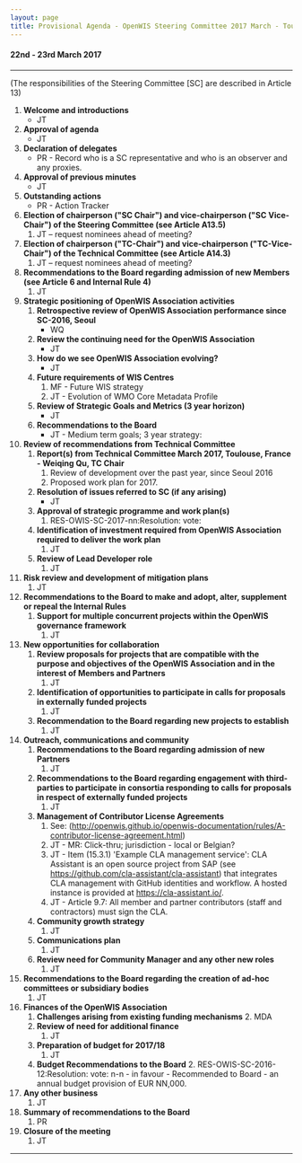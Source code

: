 ```yaml
---
layout: page
title: Provisional Agenda - OpenWIS Steering Committee 2017 March - Toulouse
---
```


#### 22nd - 23rd March 2017

---

(The responsibilities of the Steering Committee [SC] are described in Article 13)

1. **Welcome and introductions**
    - JT
2. **Approval of agenda**
	  - JT
3. **Declaration of delegates**
    - PR - Record who is a SC representative and who is an observer and any proxies.
4. **Approval of previous minutes**
    - JT
5. **Outstanding actions**
    - PR - Action Tracker
6. **Election of chairperson ("SC Chair") and vice-chairperson ("SC Vice-Chair") of the Steering Committee (see Article A13.5)**
	  1. JT – request nominees ahead of meeting?
7. **Election of chairperson ("TC-Chair") and vice-chairperson ("TC-Vice-Chair") of the Technical Committee (see Article A14.3)**
	  1. JT – request nominees ahead of meeting?
8. **Recommendations to the Board regarding admission of new Members (see Article 6 and Internal Rule 4)**
	  1. JT
9. **Strategic positioning of OpenWIS Association activities**
    1. **Retrospective review of OpenWIS Association performance since SC-2016, Seoul**
        - WQ
    2. **Review the continuing need for the OpenWIS Association**
        - JT
    3. **How do we see OpenWIS Association evolving?**
        - JT
    4. **Future requirements of WIS Centres**
        1. MF - Future WIS strategy
        2. JT - Evolution of WMO Core Metadata Profile
    5. **Review of Strategic Goals and Metrics (3 year horizon)**
        - JT
    6. **Recommendations to the Board**
        - JT - Medium term goals; 3 year strategy:
10. **Review of recommendations from Technical Committee**
    1. **Report(s) from Technical Committee March 2017, Toulouse, France  - Weiqing Qu, TC Chair**
        1. Review of development over the past year, since Seoul 2016
        2. Proposed work plan for 2017.
	3. **Resolution of issues referred to SC (if any arising)**
		  - JT
	4. **Approval of strategic programme and work plan(s)**
		  1. RES-OWIS-SC-2017-nn:Resolution: vote:
	5. **Identification of investment required from OpenWIS Association required to deliver the work plan**
		  1. JT
	7. **Review of Lead Developer role**
		  1. JT
11. **Risk review and development of mitigation plans**
    1. JT
12. **Recommendations to the Board to make and adopt, alter, supplement or repeal the Internal Rules**
    1. **Support for multiple concurrent projects within the OpenWIS governance framework**
        1. JT   
13. **New opportunities for collaboration**
	  1. **Review proposals for projects that are compatible with the purpose and objectives of the OpenWIS Association and in the interest of Members and Partners**
		    1. JT
    2. **Identification of opportunities to participate in calls for proposals in externally funded projects**
        1. JT
    3. **Recommendation to the Board regarding new projects to establish**
        1. JT
14. **Outreach, communications and community**
	  1. **Recommendations to the Board regarding admission of new Partners**
		    1. JT
	  2. **Recommendations to the Board regarding engagement with third-parties to participate in consortia responding to calls for proposals in respect of externally funded projects**
		    1. JT
	  3. **Management of Contributor License Agreements**
            1. See: (http://openwis.github.io/openwis-documentation/rules/A-contributor-license-agreement.html)
            2. JT - MR: Click-thru; jurisdiction - local or Belgian?
            3. JT - Item (15.3.1) 'Example CLA management service': CLA Assistant is an open source project from SAP (see https://github.com/cla-assistant/cla-assistant) that integrates CLA management with GitHub identities and workflow. A hosted instance is provided at https://cla-assistant.io/.
            4. JT - Article 9.7: All member and partner contributors (staff and contractors) must sign the CLA.
    4. **Community growth strategy**
        1. JT
    5. **Communications plan**
        1. JT
    6. **Review need for Community Manager and any other new roles**
        1. JT
15. **Recommendations to the Board regarding the creation of ad-hoc committees or subsidiary bodies**
	  1. JT
16. **Finances of the OpenWIS Association**
	  1. **Challenges arising from existing funding mechanisms**
		    2. MDA
	  2. **Review of need for additional finance**
		    1. JT
	  3. **Preparation of budget for 2017/18**
		    1. JT
	  4. **Budget Recommendations to the Board**
		    2. RES-OWIS-SC-2016-12:Resolution: vote: n-n - in favour - Recommended to Board - an annual budget provision of EUR NN,000.
17. **Any other business**
    1. JT
18. **Summary of recommendations to the Board**
	  1. PR
19. **Closure of the meeting**
	  1. JT

---
